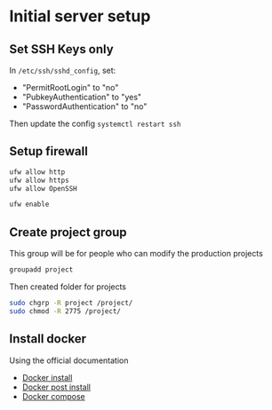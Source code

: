 # Initial server setup

## Set SSH Keys only

In `/etc/ssh/sshd_config`, set:
- "PermitRootLogin" to "no"
- "PubkeyAuthentication" to "yes"
- "PasswordAuthentication" to "no"

Then update the config `systemctl restart ssh`

## Setup firewall

```bash
ufw allow http
ufw allow https
ufw allow OpenSSH
```

```bash
ufw enable
```

## Create project group

This group will be for people who can modify the production projects 

```bash
groupadd project
```

Then created folder for projects
```bash
sudo chgrp -R project /project/
sudo chmod -R 2775 /project/
```

## Install docker

Using the official documentation
- [Docker install](https://docs.docker.com/install/linux/docker-ce/ubuntu/#upgrade-docker-after-using-the-convenience-script)
- [Docker post install](https://docs.docker.com/install/linux/linux-postinstall/)
- [Docker compose](https://docs.docker.com/compose/install/)